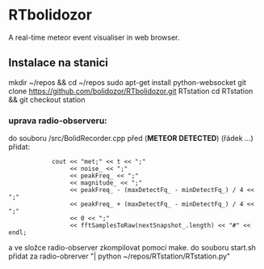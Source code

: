 # RTbolidozor
A real-time meteor event visualiser in web browser. 





## Instalace na stanici

mkdir ~/repos && cd ~/repos
sudo apt-get install python-websocket
git clone https://github.com/bolidozor/RTbolidozor.git RTstation
cd RTstation && git checkout station

### uprava radio-observeru:

do souboru /src/BolidRecorder.cpp před (********METEOR DETECTED********) (řádek ...) přidat:

				cout << "met;" << t << ";"
					 << noise_ << ";"
					 << peakFreq_ << ";"
					 << magnitude_ << ";"
					 << peakFreq_ - (maxDetectFq_ - minDetectFq_) / 4 << ";"
					 << peakFreq_ + (maxDetectFq_ - minDetectFq_) / 4 << ";"
					 << 0 << ";"
					 << fftSamplesToRaw(nextSnapshot_.length) << "#" << endl;


a ve složce radio-observer zkompilovat pomocí make. 
do souboru start.sh přidat za radio-obrerver "| python ~/repos/RTstation/RTstation.py"